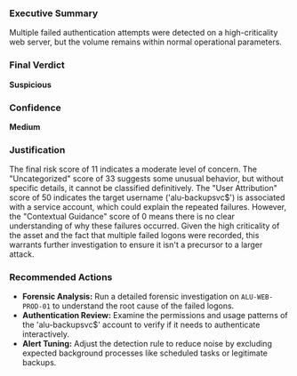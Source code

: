 ### Executive Summary
Multiple failed authentication attempts were detected on a high-criticality web server, but the volume remains within normal operational parameters.

### Final Verdict
**Suspicious**

### Confidence
**Medium**

### Justification
The final risk score of 11 indicates a moderate level of concern. The "Uncategorized" score of 33 suggests some unusual behavior, but without specific details, it cannot be classified definitively. The "User Attribution" score of 50 indicates the target username ('alu-backupsvc$') is associated with a service account, which could explain the repeated failures. However, the "Contextual Guidance" score of 0 means there is no clear understanding of why these failures occurred. Given the high criticality of the asset and the fact that multiple failed logons were recorded, this warrants further investigation to ensure it isn't a precursor to a larger attack.

### Recommended Actions
- **Forensic Analysis:** Run a detailed forensic investigation on `ALU-WEB-PROD-01` to understand the root cause of the failed logons.
- **Authentication Review:** Examine the permissions and usage patterns of the 'alu-backupsvc$' account to verify if it needs to authenticate interactively.
- **Alert Tuning:** Adjust the detection rule to reduce noise by excluding expected background processes like scheduled tasks or legitimate backups.